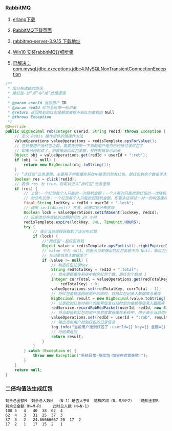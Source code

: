 ### RabbitMQ
1. [erlang下载](https://github.com/erlang/otp/releases/tag/OTP-24.3.3)
2. [RabbitMQ下载页面](https://www.rabbitmq.com/install-windows.html)
3. [rabbitmq-server-3.9.15 下载地址](https://github.com/rabbitmq/rabbitmq-server/releases/download/v3.9.15/rabbitmq-server-3.9.15.exe)
4. [Win10 安装rabbitMQ详细步骤](https://blog.csdn.net/qq_39915083/article/details/107034747)




1. [已解决：com.mysql.jdbc.exceptions.jdbc4.MySQLNonTransientConnectionException](https://blog.csdn.net/ray2580/article/details/106863659)



```java
/**
 * 加分布式锁的情况
 * 抢红包-分“点”与“抢”处理逻辑
 *
 * @param userId 当前用户 ID
 * @param redId 红包全局唯一标识串
 * @return 返回抢到的红包金额或者抢不到红包金额的 Null
 * @throws Exception
 */
@Override
public BigDecimal rob(Integer userId, String redId) throws Exception {
    // 定义 Redis 操作组件的值操作方法
    ValueOperations valueOperations = redisTemplate.opsForValue();
    // 在处理用户抢红包之前，需要先判断一下当前用户是否已经抢过该红包了
    // 如果已经抢过了，则直接返回红包金额，并在前端显示出来
    Object obj = valueOperations.get(redId + userId + ":rob");
    if (obj != null) {
        return new BigDecimal(obj.toString());
    }
    // “点红包”业务逻辑，主要用于判断缓存系统中是否仍然有红包，即红包剩余个数是否大于 0
    Boolean res = click(redId);
    // 表示 res 为 true，则可以进入“拆红包”业务逻辑
    if (res) {
        // 上锁:一个红包每个人只能抢一次随机金额；一个人每次只能抢到红包的一次随机金额  即要永远保证 1对1 的关系
        // 加分布式锁：一个红包每个人只能抢到随机金额。即要永远保证一对一的构造缓存中的 Key（加入userId）
        final String lockKey = redId + userId + "-lock";
        // 调用 serIfAbsent() 方法，间接实现分布式锁
        Boolean lock = valueOperations.setIfAbsent(lockKey, redId);
        // 设定改分布式锁的过期时间为 24 小时
        redisTemplate.expire(lockKey, 24L, TimeUnit.HOURS);
        try {
            // 表示当前线程获取到了该分布式锁
            if (lock) {
                //"抢红包"-且红包有钱
                Object value = redisTemplate.opsForList().rightPop(redId);
                // value 不为 null，则表示当前弹出的红包金额不为 Null，即红包金额不为0，进而表示当前用户抢到了一个红包了，则可以进入后续的更新缓存
                // 与记录信息入数据库了
                if (value != null) {
                    // 构造红包记录Key
                    String redTotalKey = redId + ":total";
                    // 首先更新缓存系统中剩余红包个数，即红包个数减 1
                    Integer currTotal = valueOperations.get(redTotalKey) != null ? (Integer) valueOperations.get(
                        redTotalKey) : 0;
                    valueOperations.set(redTotalKey, currTotal - 1);
                    // 将红包金额返回给用户的同时，将抢红包记录入数据库与缓存
                    BigDecimal result = new BigDecimal(value.toString()).divide(new BigDecimal(100));
                    // 记录抢到红包时用户的账号信息以及抢到的金额等信息入数据库
                    redService.recordRobRedPacket(userId, redId, new BigDecimal(value.toString()));
                    // 将当前抢到红包的用户信息放置进缓存系统中，用于表示当前用户已经抢过红包了
                    valueOperations.set(redId + userId + ":rob", result, 24L, TimeUnit.HOURS);
                    // 输出当前用户抢到红包的记录信息
                    log.info("当前用户抢到红包了：userId={} key={} 金额={} ", userId, redId, result);
                    // 将结果返回
                    return result;
                }
            }
        } catch (Exception e) {
            throw new Exception("系统异常-抢红包-加分布式锁失败!");
        }
    }
    return null;
}
```



### 二倍均值法生成红包

```
剩余总金额M	剩余总人数N	（N-1）是否大于0	随机区间（0，M/N*2）	随机金额R	剩余总金额（M=M-R）	此时总人数（N=N-1)
100	5	4	40	38	62	4
62	4	3	31	25	37	3
37	3	2	24.66666667	20	17	2
17	2	1	17	15	2	1

```
